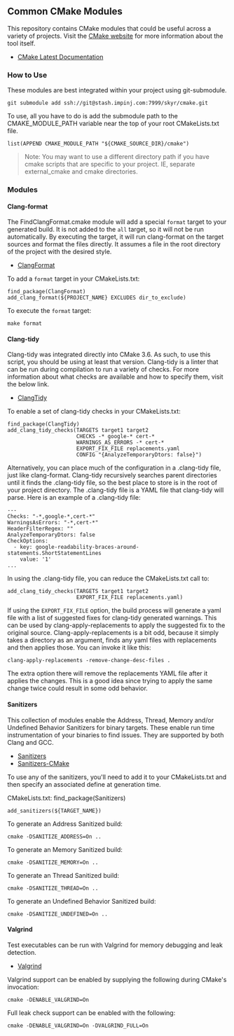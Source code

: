 ## Common CMake Modules
This repository contains CMake modules that could be useful across a variety of
projects. Visit the [CMake website](https://www.cmake.org/) for more information
about the tool itself.

* [CMake Latest Documentation](https://cmake.org/cmake/help/latest/)

### How to Use
These modules are best integrated within your project using git-submodule.

    git submodule add ssh://git@stash.impinj.com:7999/skyr/cmake.git

To use, all you have to do is add the submodule path to the CMAKE_MODULE_PATH
variable near the top of your root CMakeLists.txt file.

    list(APPEND CMAKE_MODULE_PATH "${CMAKE_SOURCE_DIR}/cmake")

> Note: You may want to use a different directory path if you have cmake scripts
> that are specific to your project. IE, separate external_cmake and cmake
> directories.

### Modules

#### Clang-format
The FindClangFormat.cmake module will add a special `format` target to your
generated build. It is not added to the `all` target, so it will not be run 
automatically. By executing the target, it will run clang-format on the target
sources and format the files directly. It assumes a file in the root directory
of the project with the desired style.

* [ClangFormat](https://clang.llvm.org/docs/ClangFormat.html)

To add a `format` target in your CMakeLists.txt:

    find_package(ClangFormat)
    add_clang_format(${PROJECT_NAME} EXCLUDES dir_to_exclude)

To execute the `format` target:

    make format

#### Clang-tidy
Clang-tidy was integrated directly into CMake 3.6. As such, to use this script,
you should be using at least that version. Clang-tidy is a linter that can be 
run during compilation to run a variety of checks. For more information about
what checks are available and how to specify them, visit the below link.

* [ClangTidy](http://clang.llvm.org/extra/clang-tidy/index.html)

To enable a set of clang-tidy checks in your CMakeLists.txt:

    find_package(ClangTidy)
    add_clang_tidy_checks(TARGETS target1 target2
                          CHECKS -* google-* cert-*
                          WARNINGS_AS_ERRORS -* cert-*
                          EXPORT_FIX_FILE replacements.yaml
                          CONFIG "{AnalyzeTemporaryDtors: false}")

Alternatively, you can place much of the configuration in a .clang-tidy file,
just like clang-format. Clang-tidy recursively searches parent directories until
it finds the .clang-tidy file, so the best place to store is in the root of your
project directory. The .clang-tidy file is a YAML file that clang-tidy will
parse. Here is an example of a .clang-tidy file:

    ---
    Checks: "-*,google-*,cert-*"
    WarningsAsErrors: "-*,cert-*"
    HeaderFilterRegex: ""
    AnalyzeTemporaryDtors: false
    CheckOptions:
      - key: google-readability-braces-around-statements.ShortStatementLines
        value: '1'
    ...

In using the .clang-tidy file, you can reduce the CMakeLists.txt call to:

    add_clang_tidy_checks(TARGETS target1 target2
                          EXPORT_FIX_FILE replacements.yaml)

If using the `EXPORT_FIX_FILE` option, the build process will generate a yaml
file with a list of suggested fixes for clang-tidy generated warnings. This can
be used by clang-apply-replacements to apply the suggested fix to the original
source. Clang-apply-replacements is a bit odd, because it simply takes a
directory as an argument, finds any yaml files with replacements and then
applies those. You can invoke it like this:

    clang-apply-replacements -remove-change-desc-files .

The extra option there will remove the replacements YAML file after it applies
the changes. This is a good idea since trying to apply the same change twice
could result in some odd behavior.

#### Sanitizers
This collection of modules enable the Address, Thread, Memory and/or Undefined
Behavior Sanitizers for binary targets. These enable run time instrumentation of
your binaries to find issues. They are supported by both Clang and GCC. 

* [Sanitizers](https://github.com/google/sanitizers)
* [Sanitizers-CMake](https://github.com/arsenm/sanitizers-cmake)

To use any of the sanitizers, you'll need to add it to your CMakeLists.txt and 
then specify an associated define at generation time.

CMakeLists.txt:
    find_package(Sanitizers)

    add_sanitizers(${TARGET_NAME})

To generate an Address Sanitized build:

    cmake -DSANITIZE_ADDRESS=On ..

To generate an Memory Sanitized build:

    cmake -DSANITIZE_MEMORY=On ..

To generate an Thread Sanitized build:

    cmake -DSANITIZE_THREAD=On ..

To generate an Undefined Behavior Sanitized build:

    cmake -DSANITIZE_UNDEFINED=On ..

#### Valgrind
Test executables can be run with Valgrind for memory debugging and leak
detection.

* [Valgrind](http://valgrind.org/)

Valgrind support can be enabled by supplying the following during CMake's
invocation:

    cmake -DENABLE_VALGRIND=On

Full leak check support can be enabled with the following:

    cmake -DENABLE_VALGRIND=On -DVALGRIND_FULL=On

